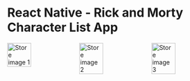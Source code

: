 # React Native - Rick and Morty Character List App




<div style="display:flex;">
<image src='/assets/1-store-phone.png' alt="Store image 1" width="33%" />
<image src='/assets/2-store-phone.png' alt="Store image 2" width="33%" />
<image src='/assets/3-store-phone.png' alt="Store image 3" width="33%"  />

</div>
